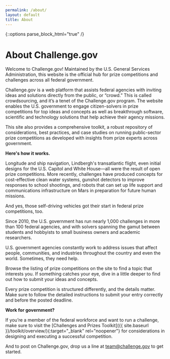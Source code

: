```yaml
---
permalink: /about/
layout: default
title: About
---
```



{::options parse_block_html="true" /}
<div class="grid-container usa-prose">
<div class="grid-row  padding-x-8 margin-bottom-4">

# About Challenge.gov

Welcome to Challenge.gov! Maintained by the U.S. General Services Administration, this website is the official hub for prize competitions and challenges across all federal government. 

Challenge.gov is a web platform that assists federal agencies with inviting ideas and solutions directly from the public, or “crowd.” This is called crowdsourcing, and it’s a tenet of the Challenge.gov program. The website enables the U.S. government to engage citizen-solvers in prize competitions for top ideas and concepts as well as breakthrough software, scientific and technology solutions that help achieve their agency missions. 

This site also provides a comprehensive toolkit, a robust repository of considerations, best practices, and case studies on running public-sector prize competitions as developed with insights from prize experts across government. 

**Here's how it works.** 
 
Longitude and ship navigation, Lindbergh's transatlantic flight, even initial designs for the U.S. Capitol and White House—all were the result of open prize competitions. More recently, challenges have produced concepts for cost-effective clean water systems, gunshot detectors to improve responses to school shootings, and robots that can set up life support and communications infrastructure on Mars in preparation for future human missions.

And yes, those self-driving vehicles got their start in federal prize competitions, too.
 
Since 2010, the U.S. government has run nearly 1,000 challenges in more than 100 federal agencies, and with solvers spanning the gamut between students and hobbyists to small business owners and academic researchers.

U.S. government agencies constantly work to address issues that affect people, communities, and industries throughout the country and even the world. Sometimes, they need help.
 
Browse the listing of prize competitions on the site to find a topic that interests you. If something catches your eye, dive in a little deeper to find out how to submit your ideas and concepts. 

Every prize competition is structured differently, and the details matter. Make sure to follow the detailed instructions to submit your entry correctly and before the posted deadline. 
 
**Work for government?** 

If you’re a member of the federal workforce and want to run a challenge, make sure to visit the [Challenges and Prizes Toolkit]({{ site.baseurl }}/toolkit/overview/){:target="_blank" rel="noopener"} for considerations in designing and executing a successful competition.

And to post on Challenge.gov, drop us a line at [team@challenge.gov](mailto:team@challenge.gov) to get started.
</div>
</div>